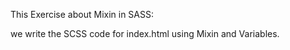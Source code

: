 This Exercise about Mixin in SASS:

we write the SCSS code for index.html using Mixin and Variables.
